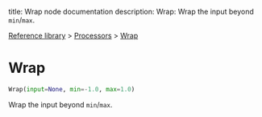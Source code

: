 title: Wrap node documentation
description: Wrap: Wrap the input beyond `min`/`max`.

[Reference library](../../index.md) > [Processors](../index.md) > [Wrap](index.md)

# Wrap

```python
Wrap(input=None, min=-1.0, max=1.0)
```

Wrap the input beyond `min`/`max`.

